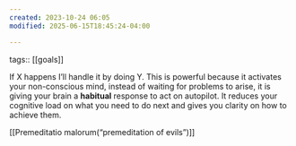 ```yaml
---
created: 2023-10-24 06:05
modified: 2025-06-15T18:45:24-04:00

---
```

tags:: [[goals]]

If X happens I’ll handle it by doing Y. This is powerful because it activates your non-conscious mind, instead of waiting for problems to arise, it is giving your brain a **habitual** response to act on autopilot.  It reduces your cognitive load on what you need to do next and gives you clarity on how to achieve them.

[[Premeditatio malorum(“premeditation of evils”)]]
